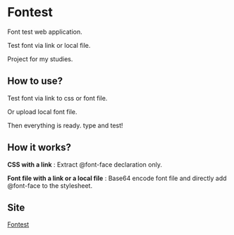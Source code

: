 # Fontest

Font test web application.

Test font via link or local file.

Project for my studies.

## How to use?
Test font via link to css or font file.

Or upload local font file.

Then everything is ready. type and test!
## How it works?
**CSS with a link** : Extract @font-face declaration only. 

**Font file with a link or a local file** : Base64 encode font file and directly add @font-face to the stylesheet.

## Site
[Fontest](http://13.125.56.243:8080)


